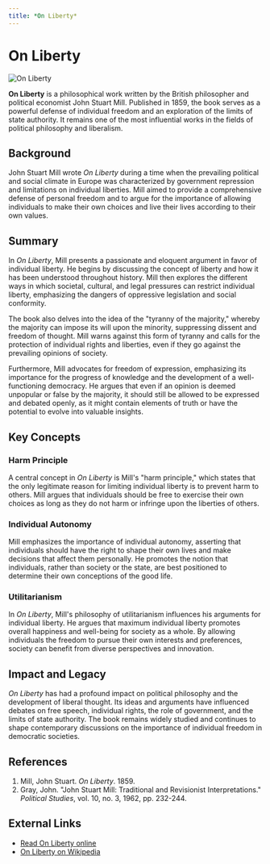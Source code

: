 ```yaml
---
title: *On Liberty*
---
```

# On Liberty

![On Liberty](https://upload.wikimedia.org/wikipedia/commons/thumb/4/4e/On_Liberty_1859_1st_ed_titlepage.gif/220px-On_Liberty_1859_1st_ed_titlepage.gif)

**On Liberty** is a philosophical work written by the British philosopher and political economist John Stuart Mill. Published in 1859, the book serves as a powerful defense of individual freedom and an exploration of the limits of state authority. It remains one of the most influential works in the fields of political philosophy and liberalism.

## Background

John Stuart Mill wrote *On Liberty* during a time when the prevailing political and social climate in Europe was characterized by government repression and limitations on individual liberties. Mill aimed to provide a comprehensive defense of personal freedom and to argue for the importance of allowing individuals to make their own choices and live their lives according to their own values.

## Summary

In *On Liberty*, Mill presents a passionate and eloquent argument in favor of individual liberty. He begins by discussing the concept of liberty and how it has been understood throughout history. Mill then explores the different ways in which societal, cultural, and legal pressures can restrict individual liberty, emphasizing the dangers of oppressive legislation and social conformity.

The book also delves into the idea of the "tyranny of the majority," whereby the majority can impose its will upon the minority, suppressing dissent and freedom of thought. Mill warns against this form of tyranny and calls for the protection of individual rights and liberties, even if they go against the prevailing opinions of society.

Furthermore, Mill advocates for freedom of expression, emphasizing its importance for the progress of knowledge and the development of a well-functioning democracy. He argues that even if an opinion is deemed unpopular or false by the majority, it should still be allowed to be expressed and debated openly, as it might contain elements of truth or have the potential to evolve into valuable insights.

## Key Concepts

### Harm Principle

A central concept in *On Liberty* is Mill's "harm principle," which states that the only legitimate reason for limiting individual liberty is to prevent harm to others. Mill argues that individuals should be free to exercise their own choices as long as they do not harm or infringe upon the liberties of others.

### Individual Autonomy

Mill emphasizes the importance of individual autonomy, asserting that individuals should have the right to shape their own lives and make decisions that affect them personally. He promotes the notion that individuals, rather than society or the state, are best positioned to determine their own conceptions of the good life.

### Utilitarianism

In *On Liberty*, Mill's philosophy of utilitarianism influences his arguments for individual liberty. He argues that maximum individual liberty promotes overall happiness and well-being for society as a whole. By allowing individuals the freedom to pursue their own interests and preferences, society can benefit from diverse perspectives and innovation.

## Impact and Legacy

*On Liberty* has had a profound impact on political philosophy and the development of liberal thought. Its ideas and arguments have influenced debates on free speech, individual rights, the role of government, and the limits of state authority. The book remains widely studied and continues to shape contemporary discussions on the importance of individual freedom in democratic societies.

## References
1. Mill, John Stuart. *On Liberty*. 1859.
2. Gray, John. "John Stuart Mill: Traditional and Revisionist Interpretations." *Political Studies*, vol. 10, no. 3, 1962, pp. 232-244.

## External Links
- [Read On Liberty online](https://www.gutenberg.org/ebooks/34901)
- [On Liberty on Wikipedia](https://en.wikipedia.org/wiki/On_Liberty)
